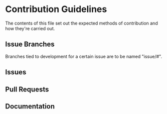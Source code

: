 # Contribution Guidelines

The contents of this file set out the expected methods of contribution and how they're carried out.

## Issue Branches

Branches tied to development for a certain issue are to be named "issue/#<issue-number>".

## Issues
  
## Pull Requests

## Documentation
